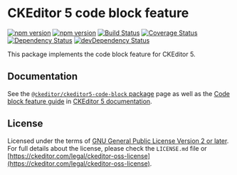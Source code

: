 CKEditor 5 code block feature
========================================

[![npm version](https://badge.fury.io/js/%40ckeditor%2Fckeditor5-code-block.svg)](https://www.npmjs.com/package/@ckeditor/ckeditor5-code-block)
[![npm version](https://badge.fury.io/js/%40ckeditor%2Fckeditor5-code-block.svg)](https://www.npmjs.com/package/@ckeditor/ckeditor5-code-block)
[![Build Status](https://travis-ci.org/ckeditor/ckeditor5-code-block.svg?branch=master)](https://travis-ci.org/ckeditor/ckeditor5-code-block)
[![Coverage Status](https://coveralls.io/repos/github/ckeditor/ckeditor5-code-block/badge.svg?branch=master)](https://coveralls.io/github/ckeditor/ckeditor5-code-block?branch=master)
<br>
[![Dependency Status](https://david-dm.org/ckeditor/ckeditor5-code-block/status.svg)](https://david-dm.org/ckeditor/ckeditor5-code-block)
[![devDependency Status](https://david-dm.org/ckeditor/ckeditor5-code-block/dev-status.svg)](https://david-dm.org/ckeditor/ckeditor5-code-block?type=dev)

This package implements the code block feature for CKEditor 5.

## Documentation

See the [`@ckeditor/ckeditor5-code-block` package](https://ckeditor.com/docs/ckeditor5/latest/api/code-block.html) page as well as the [Code block feature guide](https://ckeditor.com/docs/ckeditor5/latest/features/code-block.html) in [CKEditor 5 documentation](https://ckeditor.com/docs/ckeditor5/latest/).

## License

Licensed under the terms of [GNU General Public License Version 2 or later](http://www.gnu.org/licenses/gpl.html). For full details about the license, please check the `LICENSE.md` file or [https://ckeditor.com/legal/ckeditor-oss-license](https://ckeditor.com/legal/ckeditor-oss-license).
